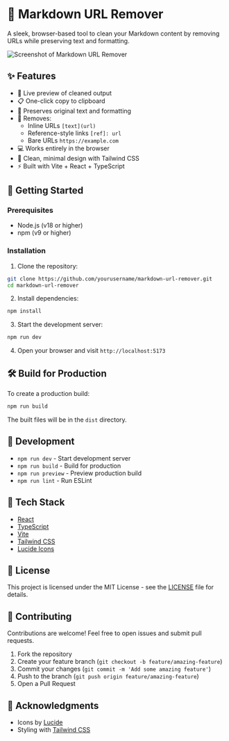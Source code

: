 # 🧹 Markdown URL Remover

A sleek, browser-based tool to clean your Markdown content by removing URLs while preserving text and formatting.

![Screenshot of Markdown URL Remover](https://images.unsplash.com/photo-1517842645767-c639042777db?w=1200&h=600&fit=crop)

## ✨ Features

- 🔄 Live preview of cleaned output
- 📋 One-click copy to clipboard
- 🎯 Preserves original text and formatting
- 🧼 Removes:
  - Inline URLs `[text](url)`
  - Reference-style links `[ref]: url`
  - Bare URLs `https://example.com`
- 💻 Works entirely in the browser
- 🎨 Clean, minimal design with Tailwind CSS
- ⚡ Built with Vite + React + TypeScript

## 🚀 Getting Started

### Prerequisites

- Node.js (v18 or higher)
- npm (v9 or higher)

### Installation

1. Clone the repository:
```bash
git clone https://github.com/yourusername/markdown-url-remover.git
cd markdown-url-remover
```

2. Install dependencies:
```bash
npm install
```

3. Start the development server:
```bash
npm run dev
```

4. Open your browser and visit `http://localhost:5173`

## 🛠️ Build for Production

To create a production build:

```bash
npm run build
```

The built files will be in the `dist` directory.

## 🧪 Development

- `npm run dev` - Start development server
- `npm run build` - Build for production
- `npm run preview` - Preview production build
- `npm run lint` - Run ESLint

## 🔧 Tech Stack

- [React](https://reactjs.org/)
- [TypeScript](https://www.typescriptlang.org/)
- [Vite](https://vitejs.dev/)
- [Tailwind CSS](https://tailwindcss.com/)
- [Lucide Icons](https://lucide.dev/)

## 📝 License

This project is licensed under the MIT License - see the [LICENSE](LICENSE) file for details.

## 🤝 Contributing

Contributions are welcome! Feel free to open issues and submit pull requests.

1. Fork the repository
2. Create your feature branch (`git checkout -b feature/amazing-feature`)
3. Commit your changes (`git commit -m 'Add some amazing feature'`)
4. Push to the branch (`git push origin feature/amazing-feature`)
5. Open a Pull Request

## 🙏 Acknowledgments

- Icons by [Lucide](https://lucide.dev/)
- Styling with [Tailwind CSS](https://tailwindcss.com/)